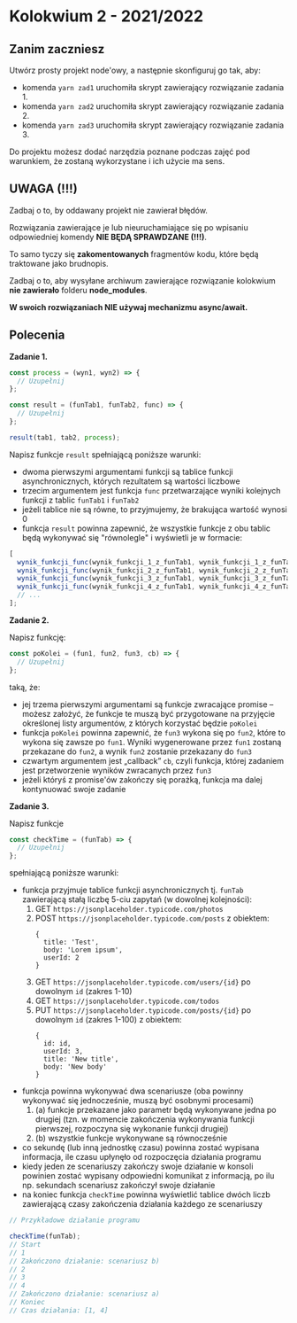 # Kolokwium 2 - 2021/2022

## Zanim zaczniesz

Utwórz prosty projekt node'owy, a następnie skonfiguruj go tak, aby:

- komenda `yarn zad1` uruchomiła skrypt zawierający rozwiązanie zadania 1.
- komenda `yarn zad2` uruchomiła skrypt zawierający rozwiązanie zadania 2.
- komenda `yarn zad3` uruchomiła skrypt zawierający rozwiązanie zadania 3.

Do projektu możesz dodać narzędzia poznane podczas zajęć pod warunkiem, że zostaną wykorzystane i ich użycie ma sens.

## UWAGA (!!!)

Zadbaj o to, by oddawany projekt nie zawierał błędów.

Rozwiązania zawierające je lub nieuruchamiające się po wpisaniu odpowiedniej komendy
**NIE BĘDĄ SPRAWDZANE (!!!)**.

To samo tyczy się **zakomentowanych** fragmentów kodu, które będą traktowane jako brudnopis.

Zadbaj o to, aby wysyłane archiwum zawierające rozwiązanie kolokwium **nie zawierało** folderu **node_modules**.

**W swoich rozwiązaniach NIE używaj mechanizmu async/await.**

## Polecenia

**Zadanie 1.**

```js
const process = (wyn1, wyn2) => {
  // Uzupełnij
};

const result = (funTab1, funTab2, func) => {
  // Uzupełnij
};

result(tab1, tab2, process);
```

Napisz funkcje `result` spełniającą poniższe warunki:

- dwoma pierwszymi argumentami funkcji są tablice funkcji asynchronicznych, których rezultatem są wartości liczbowe
- trzecim argumentem jest funkcja `func` przetwarzające wyniki kolejnych funkcji z tablic `funTab1` i `funTab2`
- jeżeli tablice nie są równe, to przyjmujemy, że brakująca wartość wynosi 0
- funkcja `result` powinna zapewnić, że wszystkie funkcje z obu tablic będą wykonywać się "równolegle" i wyświetli je w formacie:

```js
[
  wynik_funkcji_func(wynik_funkcji_1_z_funTab1, wynik_funkcji_1_z_funTab2),
  wynik_funkcji_func(wynik_funkcji_2_z_funTab1, wynik_funkcji_2_z_funTab2),
  wynik_funkcji_func(wynik_funkcji_3_z_funTab1, wynik_funkcji_3_z_funTab2),
  wynik_funkcji_func(wynik_funkcji_4_z_funTab1, wynik_funkcji_4_z_funTab2),
  // ...
];
```

**Zadanie 2.**

Napisz funkcję:

```js
const poKolei = (fun1, fun2, fun3, cb) => {
  // Uzupełnij
};
```

taką, że:

- jej trzema pierwszymi argumentami są funkcje zwracające promise – możesz założyć, że funkcje te muszą być przygotowane na przyjęcie określonej listy argumentów, z których korzystać będzie `poKolei`
- funkcja `poKolei` powinna zapewnić, że `fun3` wykona się po `fun2`, które to wykona się zawsze po `fun1`. Wyniki wygenerowane przez `fun1` zostaną przekazane do `fun2`, a wynik `fun2` zostanie przekazany do `fun3`
- czwartym argumentem jest „callback” `cb`, czyli funkcja, której zadaniem jest przetworzenie wyników zwracanych przez `fun3`
- jeżeli któryś z promise'ów zakończy się porażką, funkcja ma dalej kontynuować swoje zadanie

**Zadanie 3.**

Napisz funkcje

```js
const checkTime = (funTab) => {
  // Uzupełnij
};
```

spełniającą poniższe warunki:

- funkcja przyjmuje tablice funkcji asynchronicznych tj. `funTab` zawierającą stałą liczbę 5-ciu zapytań (w dowolnej kolejności):
  1. GET `https://jsonplaceholder.typicode.com/photos`
  2. POST `https://jsonplaceholder.typicode.com/posts` z obiektem:
     ```
     {
       title: 'Test',
       body: 'Lorem ipsum',
       userId: 2
     }
     ```
  3. GET `https://jsonplaceholder.typicode.com/users/{id}` po dowolnym `id` (zakres 1-10)
  4. GET `https://jsonplaceholder.typicode.com/todos`
  5. PUT `https://jsonplaceholder.typicode.com/posts/{id}` po dowolnym `id` (zakres 1-100) z obiektem:
     ```
     {
       id: id,
       userId: 3,
       title: 'New title',
       body: 'New body'
     }
     ```
- funkcja powinna wykonywać dwa scenariusze (oba powinny wykonywać się jednocześnie, muszą być osobnymi procesami)
  1. (a) funkcje przekazane jako parametr będą wykonywane jedna po drugiej (tzn. w momencie zakończenia wykonywania funkcji pierwszej, rozpoczyna się wykonanie funkcji drugiej)
  2. (b) wszystkie funkcje wykonywane są równocześnie
- co sekundę (lub inną jednostkę czasu) powinna zostać wypisana informacja, ile czasu upłynęło od rozpoczęcia działania programu
- kiedy jeden ze scenariuszy zakończy swoje działanie w konsoli powinien zostać wypisany odpowiedni komunikat z informacją, po ilu np. sekundach scenariusz zakończył swoje działanie
- na koniec funkcja `checkTime` powinna wyświetlić tablice dwóch liczb zawierającą czasy zakończenia działania każdego ze scenariuszy

```js
// Przykładowe działanie programu

checkTime(funTab);
// Start
// 1
// Zakończono działanie: scenariusz b)
// 2
// 3
// 4
// Zakończono działanie: scenariusz a)
// Koniec
// Czas działania: [1, 4]
```
